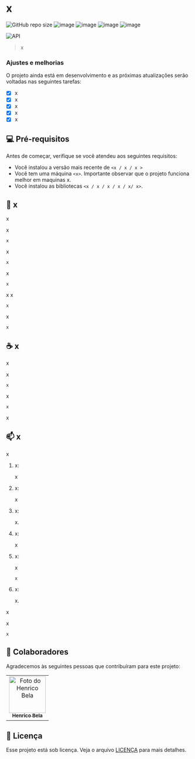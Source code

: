 # x

![GitHub repo size](https://img.shields.io/github/repo-size/iuricode/README-template?style=for-the-badge)
![image](https://img.shields.io/badge/Python-3776AB?style=for-the-badge&logo=python&logoColor=white)
![image](https://img.shields.io/badge/Kubernetes-326DE6?style=for-the-badge&logo=kubernetes&logoColor=white)
![image](https://img.shields.io/badge/Docker-2496ED?style=for-the-badge&logo=docker&logoColor=white)
![image](https://img.shields.io/badge/Flask-000000?style=for-the-badge&logo=flask&logoColor=white)

<img src="imgs/imagem.png" alt="API">

> x

### Ajustes e melhorias

O projeto ainda está em desenvolvimento e as próximas atualizações serão voltadas nas seguintes tarefas:

- [x] x
- [x] x
- [x] x
- [x] x
- [x] x

## 💻 Pré-requisitos

Antes de começar, verifique se você atendeu aos seguintes requisitos:

* Você instalou a versão mais recente de `<x / x / x >`
* Você tem uma máquina `<x>`. Importante observar que o projeto funciona melhor em maquinas x.
* Você instalou as bibliotecas `<x / x / x / x / x/ x>`.

## 🚀 x

x

x
```
x
```

x
```
x
```

x
```
x
```

x
x

```
x
```

x
```
x
```



## ☕ x

x

x
```
x
```

x
```
x
```

x

## 📫 x

x

1. x:

    x


2. x:

    x


3. x: 

    x.


4. x:

    x


5. x:

    x
    ```
    x

    ```


6. x:

    x.


x

x

```
x
```

## 🤝 Colaboradores

Agradecemos às seguintes pessoas que contribuíram para este projeto:

<table>
  <tr>
    <td align="center">
      <a href="#">
        <img src="https://avatars.githubusercontent.com/u/69468384?s=400&u=345cc4cd7eb2af9d149ebdbdfd4b05bb115c17e2&v=4" width="100px;" alt="Foto do Henrico Bela"/><br>
        <sub>
          <b>Henrico Bela</b>
        </sub>
      </a>
    </td>
  </tr>
</table>

## 📝 Licença

Esse projeto está sob licença. Veja o arquivo [LICENÇA](LICENSE.md) para mais detalhes.